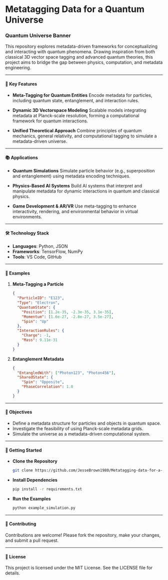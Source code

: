 # Metatagging Data for a Quantum Universe

### Quantum Universe Banner

This repository explores metadata-driven frameworks for conceptualizing and interacting with quantum phenomena. Drawing inspiration from both classical 3D vector space tagging and advanced quantum theories, this project aims to bridge the gap between physics, computation, and metadata engineering.

---

#### 🚀 Key Features

- **Meta-Tagging for Quantum Entities**
  Encode metadata for particles, including quantum state, entanglement, and interaction rules.

- **Dynamic 3D Vectorspace Modeling**
  Scalable models integrating metadata at Planck-scale resolution, forming a computational framework for quantum interactions.

- **Unified Theoretical Approach**
  Combine principles of quantum mechanics, general relativity, and computational tagging to simulate a metadata-driven universe.

---

#### 📚 Applications

- **Quantum Simulations**
  Simulate particle behavior (e.g., superposition and entanglement) using metadata encoding techniques.

- **Physics-Based AI Systems**
  Build AI systems that interpret and manipulate metadata for dynamic interactions in quantum and classical physics.

- **Game Development & AR/VR**
  Use meta-tagging to enhance interactivity, rendering, and environmental behavior in virtual environments.

---

#### 🛠️ Technology Stack

- **Languages**: Python, JSON
- **Frameworks**: TensorFlow, NumPy
- **Tools**: VS Code, GitHub

---

#### 📝 Examples

1. **Meta-Tagging a Particle**

   ```json
   {
     "ParticleID": "E123",
     "Type": "Electron",
     "QuantumState": {
       "Position": [1.2e-35, -2.3e-35, 3.1e-35],
       "Momentum": [1.6e-27, -2.8e-27, 3.5e-27],
       "Spin": "Up"
     },
     "InteractionRules": {
       "Charge": -1,
       "Mass": 9.11e-31
     }
   }
   ```

2. **Entanglement Metadata**

   ```json
   {
     "EntangledWith": ["Photon123", "Photon456"],
     "SharedState": {
       "Spin": "Opposite",
       "PhaseCorrelation": 1.0
     }
   }
   ```

---

#### 🎯 Objectives

- Define a metadata structure for particles and objects in quantum space.
- Investigate the feasibility of using Planck-scale metadata grids.
- Simulate the universe as a metadata-driven computational system.

---

#### 🚀 Getting Started

- **Clone the Repository**
  ```bash
  git clone https://github.com/JesseBrown1980/Metatagging-data-for-a-Quantum-universe.git
  ```

- **Install Dependencies**
  ```bash
  pip install -r requirements.txt
  ```

- **Run the Examples**
  ```bash
  python example_simulation.py
  ```

---

#### 🤝 Contributing

Contributions are welcome! Please fork the repository, make your changes, and submit a pull request.

---

#### 📄 License

This project is licensed under the MIT License. See the LICENSE file for details.

